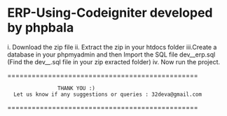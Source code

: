 # ERP-Using-Codeigniter developed by phpbala
i.  Download the zip file
ii. Extract the zip in your htdocs folder
iii.Create a database in your phpmyadmin and then Import the SQL file dev__erp.sql (Find the dev__.sql file in your zip exracted folder)
iv. Now run the project.

  ===============================================

                    THANK YOU :)
      Let us know if any suggestions or queries : 32deva@gmail.com

  ===============================================
  
  
